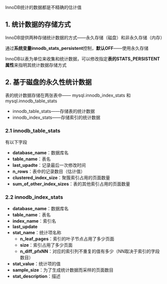 InnoDB统计的数据都是不精确的估计值

## 1. 统计数据的存储方式

InnoDB提供两种存储统计数据的方式——永久存储（磁盘）和非永久存储（内存）

通过**系统变量innodb_stats_persistent**控制，**默认OFF**——使用永久存储

InnoDB以表为单位来收集和统计数据，可以修改指定**表的STATS_PERSISTENT属性**来指明其统计数据存储方式



## 2. 基于磁盘的永久性统计数据

表的统计数据存储在两张表中—— mysql.innodb_index_stats 和 mysql.innodb_table_stats

* innodb_table_stats——存储表的统计数据
* innodb_index_stats——存储索引的统计数据



### 2.1 innodb_table_stats

有以下字段

* **database_name**：数据库名
* **table_name**：表名
* **last_upadte**：记录最后一次修改时间
* **n_rows**：表中的记录数目（估计值）
* **clustered_index_size**：聚簇索引占用的页面数量
* **sum_of_other_index_sizes**：表的其他索引占用的页面数量



### 2.2 innodb_index_stats

* **database_name**：数据库名
* **table_name**：表名
* **index_name**：索引名
* **last_update**
* **stat_name**：统计项名称
  * **n_leaf_pages**：索引的叶子节点占用了多少页面
  * **size**：索引占用了多少页面
  * **n_diff_pfxNN**：对应的索引列不重复的值有多少（NN取决于索引的字段数目）
* **stat_value**：统计项的值
* **sample_size**：为了生成统计数据而采样的页面数目
* **stat_description**：描述



